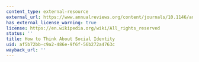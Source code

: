 ```yaml
---
content_type: external-resource
external_url: https://www.annualreviews.org/content/journals/10.1146/annurev-polisci-042016-024408
has_external_license_warning: true
license: https://en.wikipedia.org/wiki/All_rights_reserved
status: ''
title: How to Think About Social Identity
uid: af5b72bb-c9a2-486e-9f6f-56b272a4763c
wayback_url: ''
---
```


